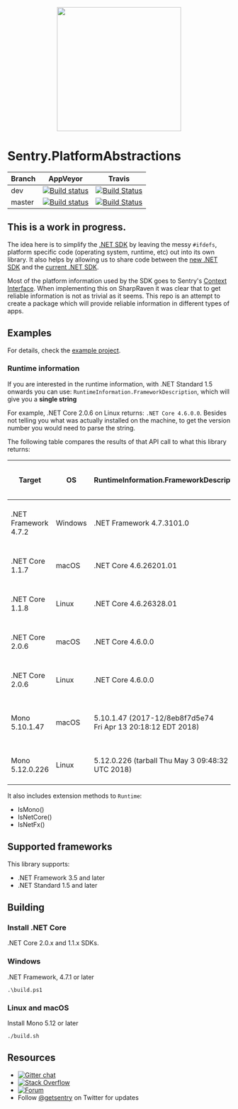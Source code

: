 <p align="center">
  <a href="https://sentry.io" target="_blank" align="center">
    <img src="https://sentry-brand.storage.googleapis.com/sentry-logo-black.png" width="280">
  </a>
  <br />
</p>

# Sentry.PlatformAbstractions

Branch  | AppVeyor | Travis
------------- | ------------- |-------------
dev | [![Build status](https://ci.appveyor.com/api/projects/status/arv807179rg9sg1r/branch/dev?svg=true)](https://ci.appveyor.com/project/sentry/sentry-dotnet-platform-abstractions/branch/dev) | [![Build Status](https://travis-ci.org/getsentry/sentry-dotnet-platform-abstractions.svg?branch=dev)](https://travis-ci.org/getsentry/sentry-dotnet-platform-abstractions)
master | [![Build status](https://ci.appveyor.com/api/projects/status/arv807179rg9sg1r/branch/master?svg=true)](https://ci.appveyor.com/project/sentry/sentry-dotnet-platform-abstractions/branch/master) | [![Build Status](https://travis-ci.org/getsentry/sentry-dotnet-platform-abstractions.svg?branch=master)](https://travis-ci.org/getsentry/sentry-dotnet-platform-abstractions)


## This is a work in progress. 

The idea here is to simplify the [.NET SDK](https://github.com/getsentry/sentry-dotnet/) by leaving the messy `#ifdefs`, platform specific code (operating system, runtime, etc) out into its own library. It also helps by allowing us to share code between the [new .NET SDK](https://github.com/getsentry/sentry-dotnet/) and the [current .NET SDK](https://github.com/getsentry/raven-csharp/).

Most of the platform information used by the SDK goes to Sentry's [Context Interface](https://docs.sentry.io/clientdev/interfaces/contexts/). When implementing this on SharpRaven it was clear that to get reliable information is not as trivial as it seems. This repo is an attempt to create a package which will provide reliable information in different types of apps.

## Examples

For details, check the [example project](https://github.com/getsentry/sentry-dotnet-platform-abstractions/tree/426b7b2a002738a5ccbbed644d6ccb3fa26b9eba/samples/Sentry.PlatformAbstractions.Console).

### Runtime information
If you are interested in the runtime information, with .NET Standard 1.5 onwards you can use: `RuntimeInformation.FrameworkDescription`, which will give you a **single string**

For example, .NET Core 2.0.6 on Linux returns: `.NET Core 4.6.0.0`.
Besides not telling you what was actually installed on the machine, to get the version number you would need to parse the string.

The following table compares the results of that API call to what this library returns:

|      Target      |       OS         |           RuntimeInformation.FrameworkDescription         |  This library returns an object |
| ---------------- | ---------------- | --------------------------------------------------------- | ------------------------------- |
| .NET Framework 4.7.2    |     Windows      |  .NET Framework 4.7.3101.0                                | Name: .NET Framework<br> Version: 4.7.2 |
| .NET Core 1.1.7         |      macOS       |  .NET Core 4.6.26201.01                                   | Name: .NET Core <br> Version: 1.1.7 |
| .NET Core 1.1.8         |      Linux       |  .NET Core 4.6.26328.01                                   | Name: .NET Core <br> Version: 1.1.8 |
| .NET Core 2.0.6         |      macOS       |  .NET Core 4.6.0.0                                        | Name: .NET Core <br> Version: 2.0.6 |
| .NET Core 2.0.6         |      Linux       |  .NET Core 4.6.0.0                                        | Name: .NET Core <br> Version: 2.0.6 |
| Mono 5.10.1.47          |      macOS       |   5.10.1.47 (2017-12/8eb8f7d5e74 <br>Fri Apr 13 20:18:12 EDT 2018) | Name: Mono <br> Version: Mono 5.10.1.47 |
| Mono 5.12.0.226         |      Linux       |   5.12.0.226 (tarball Thu May  3 09:48:32 UTC 2018)       | Name: Mono <br> Version: 5.12.0.226 |


It also includes extension methods to `Runtime`:

* IsMono()
* IsNetCore()
* IsNetFx()


## Supported frameworks

This library supports:

* .NET Framework 3.5 and later
* .NET Standard 1.5 and later

## Building

### Install .NET Core
.NET Core 2.0.x and 1.1.x SDKs.

### Windows
.NET Framework, 4.7.1 or later
```shell
.\build.ps1
```

### Linux and macOS
Install Mono 5.12 or later
```shell
./build.sh
```

## Resources
* [![Gitter chat](https://img.shields.io/gitter/room/getsentry/dotnet.svg)](https://gitter.im/getsentry/dotnet)
* [![Stack Overflow](https://img.shields.io/badge/stack%20overflow-sentry-green.svg)](http://stackoverflow.com/questions/tagged/sentry)
* [![Forum](https://img.shields.io/badge/forum-sentry-green.svg)](https://forum.sentry.io/c/sdks)
* Follow [@getsentry](https://twitter.com/getsentry) on Twitter for updates
